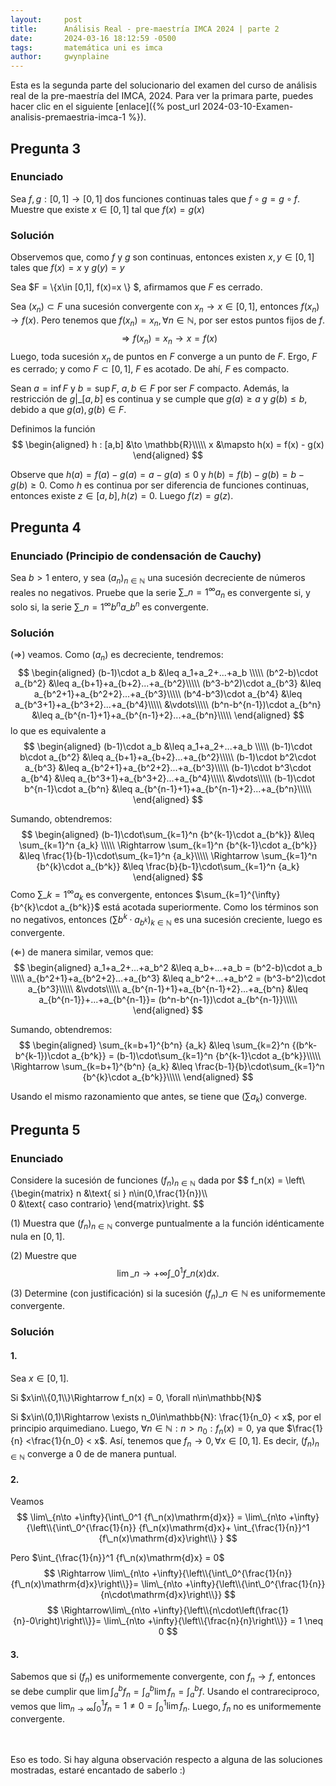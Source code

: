 ```yaml
---
layout:     post
title:      Análisis Real - pre-maestría IMCA 2024 | parte 2
date:       2024-03-16 18:12:59 -0500
tags:       matemática uni es imca
author:     gwynplaine
---
```


Esta es la segunda parte del solucionario del examen del curso de análisis real de la 
pre-maestría del IMCA, 2024. Para ver la primara parte, puedes hacer clic en el siguiente 
[enlace]({% post_url 2024-03-10-Examen-analisis-premaestria-imca-1 %}). 

## Pregunta 3
### Enunciado
Sea $f,g : [0,1] \rightarrow [0,1]$ dos funciones continuas tales que $f\circ g = g\circ f$. Muestre que 
existe $x\in [0,1]$ tal que $f(x)=g(x)$

### Solución
Observemos que, como $f$ y $g$ son continuas, entonces existen $x,y\in [0,1]$ tales que $f(x)=x$ y $g(y)=y$ 


Sea $F = \\{x\in [0,1], f(x)=x \\} $, afirmamos que $F$ es cerrado.

Sea $(x_n)\subset F$ una sucesión convergente con $x_n \to x\in [0,1]$, entonces $f(x_n) \to f(x)$. Pero 
tenemos que $f(x_n) = x_n, \forall n\in\mathbb{N}$, por ser estos puntos fijos de $f$.
$$
\Rightarrow f(x_n) = x_n \to x = f(x)
$$
Luego, toda sucesión $x_n$ de puntos en $F$ converge a un punto de $F$. Ergo, $F$ es cerrado; y como $F\subset[0,1]$, 
$F$ es acotado. De ahí, $F$ es compacto.

Sean $a=\inf{F}$ y $b=\sup{F}$, $a,b\in F$ por ser $F$ compacto. Además, la restricción de $g|\_{[a,b]}$ es continua 
y se cumple que $g(a) \geq a$ y $g(b) \leq b$, debido a que $g(a), g(b)\in F$.

Definimos la función 
$$
\begin{aligned}
h : [a,b] &\to \mathbb{R}\\\\\
x &\mapsto h(x) = f(x) - g(x)
\end{aligned}
$$

Observe que $h(a) = f(a) - g(a) = a - g(a) \leq 0$ y $h(b) = f(b) - g(b) = b - g(b) \geq 0$. Como $h$ es continua 
por ser diferencia de funciones continuas, entonces existe $z\in[a,b], h(z) = 0$. Luego $f(z) = g(z)$.

## Pregunta 4
### Enunciado (Principio de condensación de Cauchy)
Sea $b>1$ entero, y sea $(a_n)_{n\in\mathbb{N}}$ una sucesión decreciente de números reales no negativos. 
Pruebe que la serie $\sum\_{n=1}^{\infty}{a_n}$ es convergente si, y solo si, la serie $\sum\_{n=1}^{\infty}{b^n a\_{b^n}}$ 
es convergente.

### Solución

$(\Rightarrow)$ veamos. Como $(a_n)$ es decreciente, tendremos:
$$
\begin{aligned}
(b-1)\cdot a_b &\leq a_1+a_2+...+a_b \\\\\
(b^2-b)\cdot a_{b^2} &\leq a_{b+1}+a_{b+2}...+a_{b^2}\\\\\
(b^3-b^2)\cdot a_{b^3} &\leq a_{b^2+1}+a_{b^2+2}...+a_{b^3}\\\\\
(b^4-b^3)\cdot a_{b^4} &\leq a_{b^3+1}+a_{b^3+2}...+a_{b^4}\\\\\
&\vdots\\\\\
(b^n-b^{n-1})\cdot a_{b^n} &\leq a_{b^{n-1}+1}+a_{b^{n-1}+2}...+a_{b^n}\\\\\
\end{aligned}
$$
lo que es equivalente a 
$$
\begin{aligned}
(b-1)\cdot a_b &\leq a_1+a_2+...+a_b \\\\\
(b-1)\cdot b\cdot a_{b^2} &\leq a_{b+1}+a_{b+2}...+a_{b^2}\\\\\
(b-1)\cdot b^2\cdot a_{b^3} &\leq a_{b^2+1}+a_{b^2+2}...+a_{b^3}\\\\\
(b-1)\cdot b^3\cdot a_{b^4} &\leq a_{b^3+1}+a_{b^3+2}...+a_{b^4}\\\\\
&\vdots\\\\\
(b-1)\cdot b^{n-1}\cdot a_{b^n} &\leq a_{b^{n-1}+1}+a_{b^{n-1}+2}...+a_{b^n}\\\\\
\end{aligned}
$$

Sumando, obtendremos:
$$
\begin{aligned}
(b-1)\cdot\sum_{k=1}^n {b^{k-1}\cdot a_{b^k}} &\leq \sum_{k=1}^n {a_k} \\\\\
\Rightarrow \sum_{k=1}^n {b^{k-1}\cdot a_{b^k}} &\leq \frac{1}{b-1}\cdot\sum_{k=1}^n {a_k}\\\\\
\Rightarrow \sum_{k=1}^n {b^{k}\cdot a_{b^k}} &\leq \frac{b}{b-1}\cdot\sum_{k=1}^n {a_k}
\end{aligned}
$$
Como $\sum\_{k=1}^{\infty}{a_k}$ es convergente, entonces $\sum_{k=1}^{\infty} {b^{k}\cdot a_{b^k}}$ está 
acotada superiormente. Como los términos son no negativos, entonces $(\sum {b^{k}\cdot a_{b^k}})_{k\in\mathbb{N}}$ 
es una sucesión creciente, luego es convergente.


$(\Leftarrow)$ de manera similar, vemos que:
$$
\begin{aligned}
a_1+a_2+...+a_b^2 &\leq a_b+...+a_b = (b^2-b)\cdot a_b \\\\\
a_{b^2+1}+a_{b^2+2}...+a_{b^3} &\leq a_b^2+...+a_b^2 = (b^3-b^2)\cdot a_{b^3}\\\\\
&\vdots\\\\\
a_{b^{n-1}+1}+a_{b^{n-1}+2}...+a_{b^n} &\leq a_{b^{n-1}}+...+a_{b^{n-1}}= (b^n-b^{n-1})\cdot a_{b^{n-1}}\\\\\
\end{aligned}
$$

Sumando, obtendremos:
$$
\begin{aligned}
\sum_{k=b+1}^{b^n} {a_k} &\leq \sum_{k=2}^n {(b^k-b^{k-1})\cdot a_{b^k}} = (b-1)\cdot\sum_{k=1}^n {b^{k-1}\cdot a_{b^k}}\\\\\
\Rightarrow \sum_{k=b+1}^{b^n} {a_k} &\leq \frac{b-1}{b}\cdot\sum_{k=1}^n {b^{k}\cdot a_{b^k}}\\\\\
\end{aligned}
$$

Usando el mismo razonamiento que antes, se tiene que $(\sum {a_k})$ converge.



## Pregunta 5
### Enunciado
Considere la sucesión de funciones $(f_n)_{n\in\mathbb{N}}$ dada por 
$$
f_n(x) = \left\\{\begin{matrix}
n &\text{ si } n\in(0,\frac{1}{n})\\\\\
0 &\text{ caso contrario}
\end{matrix}\right.
$$

(1) Muestra que $(f_n)_{n\in\mathbb{N}}$ converge puntualmente a la función idénticamente nula en $[0,1]$.

(2) Muestre que $$\lim\_{n\to +\infty}{\int\_0^1 {f\_n(x)\mathrm{d}x}}.$$

(3) Determine (con justificación) si la sucesión $(f_n)\_{n\in\mathbb{N}}$ es uniformemente convergente.

### Solución
#### 1.
Sea $x\in[0,1]$. 

Si $x\in\\{0,1\\}\Rightarrow f_n(x) = 0, \forall n\in\mathbb{N}$

Si $x\in\(0,1)\Rightarrow \exists n_0\in\mathbb{N}: \frac{1}{n_0} < x$, por el principio arquimediano. 
Luego, $\forall n\in\mathbb{N}: n > n_0: f_n(x)=0$, ya que $\frac{1}{n} <\frac{1}{n_0} < x$. 
Así, tenemos que $f_n\to 0, \forall x\in[0,1]$. Es decir, $(f_n)_{n\in\mathbb{N}}$ converge a 0 de 
de manera puntual.

#### 2.
Veamos 
$$
\lim\_{n\to +\infty}{\int\_0^1 {f\_n(x)\mathrm{d}x}} = 
\lim\_{n\to +\infty}{\left\\{\int\_0^{\frac{1}{n}} {f\_n(x)\mathrm{d}x}+ 
\int_{\frac{1}{n}}^1 {f\_n(x)\mathrm{d}x}\right\\} }
$$

Pero $\int_{\frac{1}{n}}^1 {f\_n(x)\mathrm{d}x} = 0$
$$
\Rightarrow \lim\_{n\to +\infty}{\left\\{\int\_0^{\frac{1}{n}} {f\_n(x)\mathrm{d}x}\right\\}}=
\lim\_{n\to +\infty}{\left\\{\int\_0^{\frac{1}{n}} {n\cdot\mathrm{d}x}\right\\}}
$$
$$
\Rightarrow\lim\_{n\to +\infty}{\left\\{n\cdot\left(\frac{1}{n}-0\right)\right\\}}=
\lim\_{n\to +\infty}{\left\\{\frac{n}{n}\right\\}} = 1 \neq 0
$$

#### 3.
Sabemos que si $(f_n)$ es uniformemente convergente, con $f_n\to f$, entonces se debe cumplir 
que $\lim{\int_a^b{f_n}} = \int_a^b{\lim f_n} = \int_a^b f$. Usando el contrareciproco, vemos 
que $\lim_{n\to\infty}{\int_0^1 {f_n} = 1\neq 0 = \int_0^1{\lim f_n}}$. Luego, $f_n$ no es 
uniformemente convergente.

<br><br>
Eso es todo. Si hay alguna observación respecto a alguna de las soluciones mostradas, estaré encantado 
de saberlo :\)